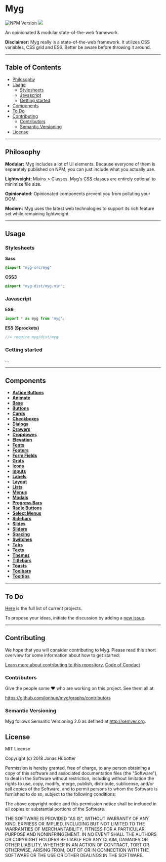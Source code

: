 # Myg

![NPM Version](https://img.shields.io/npm/v/myg.svg)
<img src="https://travis-ci.org/jonhue/myg.svg?branch=master" />

An opinionated & modular state-of-the-web framework.

**Disclaimer:** Myg really is a state-of-the-web framework. It utilizes CSS variables, CSS grid and ES6. Better be aware before throwing it around.

---

## Table of Contents

* [Philosophy](#philosophy)
* [Usage](#usage)
    * [Stylesheets](#stylesheets)
    * [Javascript](#javascript)
    * [Getting started](#getting-started)
* [Components](#components)
* [To Do](#to-do)
* [Contributing](#contributing)
    * [Contributors](#contributors)
    * [Semantic Versioning](#semantic-versioning)
* [License](#license)

---

## Philosophy

**Modular:** Myg includes a lot of UI elements. Because everyone of them is separately published on NPM, you can just include what you actually use.

**Lightweight:** Mixins > Classes. Myg's CSS classes are entirely optional to minimize file size.

**Opinionated:** Opinionated components prevent you from polluting your DOM.

**Modern:** Myg uses the latest web technologies to support its rich feature set while remaining lightweight.

---

## Usage

### Stylesheets

**Sass**

```sass
@import "myg-src/myg"
```

**CSS3**

```css
@import "myg-dist/myg.min";
```

### Javascript

**ES6**

```js
import * as myg from 'myg';
```

**ES5 (Sprockets)**

```js
//= require myg/dist/myg
```

### Getting started

...

---

## Components

* **[Action Buttons](packages/action-button)**
* **[Animate](packages/animate)**
* **[Base](packages/base)**
* **[Buttons](packages/button)**
* **[Cards](packages/card)**
* **[Checkboxes](packages/checkbox)**
* **[Dialogs](packages/dialog)**
* **[Drawers](packages/drawer)**
* **[Dropdowns](packages/dropdown)**
* **[Elevation](packages/elevation)**
* **[Fonts](packages/font)**
* **[Footers](packages/footer)**
* **[Form Fields](packages/form-field)**
* **[Grids](packages/grid)**
* **[Icons](packages/icon)**
* **[Inputs](packages/input)**
* **[Labels](packages/label)**
* **[Layout](packages/layout)**
* **[Lists](packages/list)**
* **[Menus](packages/menu)**
* **[Modals](packages/modal)**
* **[Progress Bars](packages/progress)**
* **[Radio Buttons](packages/radio)**
* **[Select Menus](packages/select)**
* **[Sidebars](packages/sidebar)**
* **[Slides](packages/slide)**
* **[Sliders](packages/slider)**
* **[Spacing](packages/spacing)**
* **[Switches](packages/switch)**
* **[Tabs](packages/tabs)**
* **[Texts](packages/text)**
* **[Themes](packages/theme)**
* **[Titlebars](packages/titlebar)**
* **[Toasts](packages/toast)**
* **[Toolbars](packages/toolbar)**
* **[Tooltips](packages/tooltip)**

---

## To Do

[Here](https://github.com/jonhue/myg/projects/1) is the full list of current projects.

To propose your ideas, initiate the discussion by adding a [new issue](https://github.com/jonhue/myg/issues/new).

---

## Contributing

We hope that you will consider contributing to Myg. Please read this short overview for some information about how to get started:

[Learn more about contributing to this repository](CONTRIBUTING.md), [Code of Conduct](CODE_OF_CONDUCT.md)

### Contributors

Give the people some :heart: who are working on this project. See them all at:

https://github.com/jonhue/myg/graphs/contributors

### Semantic Versioning

Myg follows Semantic Versioning 2.0 as defined at http://semver.org.

## License

MIT License

Copyright (c) 2018 Jonas Hübotter

Permission is hereby granted, free of charge, to any person obtaining a copy
of this software and associated documentation files (the "Software"), to deal
in the Software without restriction, including without limitation the rights
to use, copy, modify, merge, publish, distribute, sublicense, and/or sell
copies of the Software, and to permit persons to whom the Software is
furnished to do so, subject to the following conditions:

The above copyright notice and this permission notice shall be included in all
copies or substantial portions of the Software.

THE SOFTWARE IS PROVIDED "AS IS", WITHOUT WARRANTY OF ANY KIND, EXPRESS OR
IMPLIED, INCLUDING BUT NOT LIMITED TO THE WARRANTIES OF MERCHANTABILITY,
FITNESS FOR A PARTICULAR PURPOSE AND NONINFRINGEMENT. IN NO EVENT SHALL THE
AUTHORS OR COPYRIGHT HOLDERS BE LIABLE FOR ANY CLAIM, DAMAGES OR OTHER
LIABILITY, WHETHER IN AN ACTION OF CONTRACT, TORT OR OTHERWISE, ARISING FROM,
OUT OF OR IN CONNECTION WITH THE SOFTWARE OR THE USE OR OTHER DEALINGS IN THE
SOFTWARE.
